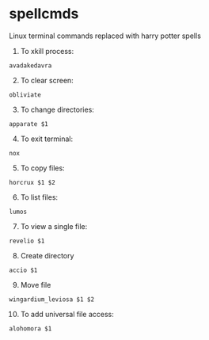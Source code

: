 # spellcmds
Linux terminal commands replaced with harry potter spells

1. To xkill process:
```
avadakedavra
```
2. To clear screen:
```
obliviate
```
3. To change directories:
```
apparate $1
```
4. To exit terminal:
```
nox
```
5. To copy files:
```
horcrux $1 $2
```
6. To list files:
```
lumos
```
7. To view a single file:
```
revelio $1
```
8. Create directory
```
accio $1
```
9. Move file
```
wingardium_leviosa $1 $2
```
10. To add universal file access:
```
alohomora $1
```
